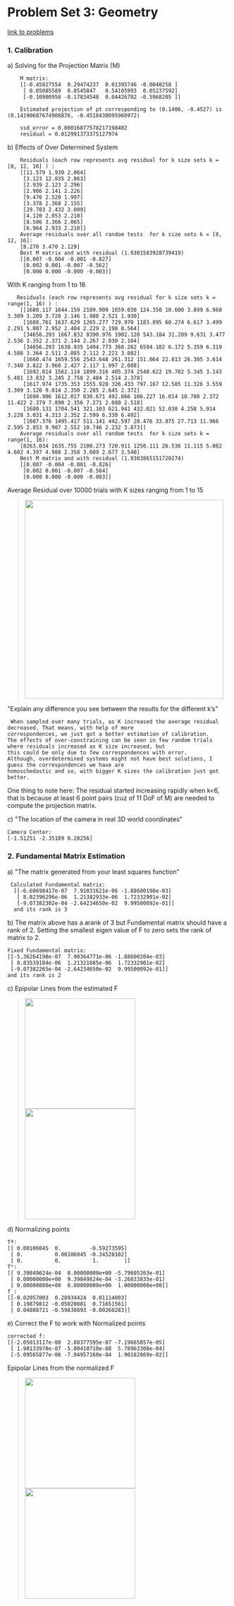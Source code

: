 # Problem Set 3: Geometry
[link to problems](https://docs.google.com/document/d/1XsW9k_exgVwCy6CdwgUV3wLKwmFliVdmfAH74Ba4drc/pub?embedded=true)

### 1. Calibration
a) Solving for the Projection Matrix (M) 

        M matrix: 
        [[-0.45827554  0.29474237  0.01395746 -0.0040258 ]
         [ 0.05085589  0.0545847   0.54105993  0.05237592]
         [-0.10900958 -0.17834548  0.04426782 -0.5968205 ]]

        Estimated projection of pt corresponding to (0.1406, -0.4527) is (0.14190607674908876, -0.4518430095960972)

        ssd_error = 0.00016877578217198402
        residual = 0.012991373375127974 

b) Effects of Over Determined System 

        Residuals (each row represents avg residual for k size sets k = [8, 12, 16] ) :
        [[11.579 1.930 2.064]
         [3.123 12.835 2.063]
         [2.939 2.123 2.296]
         [2.906 2.141 2.226]
         [9.476 2.520 1.997]
         [3.378 2.368 2.155]
         [29.703 2.432 2.009]
         [4.120 2.053 2.210]
         [8.506 3.366 2.065]
         [6.964 2.933 2.210]]
        Average residuals over all random tests  for k size sets k = [8, 12, 16]: 
        [8.270 3.470 2.129]
        Best M matrix and with residual (1.9301583928739419) 
        [[0.007 -0.004 -0.001 -0.827]
         [0.002 0.001 -0.007 -0.562]
         [0.000 0.000 -0.000 -0.003]]

  With K ranging from 1 to 16
  
       Residuals (each row represents avg residual for k size sets k = range(1, 16) ) :
        [[1680.117 1644.159 2189.909 1659.030 124.350 10.600 3.899 6.960 3.309 3.209 3.720 2.146 1.980 2.521 1.930]
         [1688.761 1637.629 1265.277 729.970 1183.895 60.274 6.617 3.499 2.291 5.007 2.952 2.404 2.229 2.198 8.564]
         [34656.293 1667.832 8390.976 1902.120 543.184 31.209 9.631 3.477 2.536 3.352 2.371 2.144 2.267 2.030 2.104]
         [34656.293 1638.935 1494.773 368.262 6594.102 6.172 5.359 6.319 4.508 3.364 2.511 2.085 2.112 2.221 3.082]
         [1660.474 1659.556 2543.648 261.312 151.064 22.813 26.305 3.614 7.340 3.822 3.960 2.427 2.117 1.997 2.088]
         [1692.014 1562.114 1899.316 405.374 2540.622 19.782 5.345 3.143 5.481 13.832 3.245 2.758 2.484 2.514 2.378]
         [1617.974 1735.353 1555.920 326.433 797.167 12.585 11.326 3.559 3.309 3.120 9.014 2.350 2.285 2.645 2.372]
         [1690.906 1612.017 830.671 492.066 106.227 16.014 10.700 2.372 11.422 2.379 7.890 2.356 7.271 2.080 2.518]
         [1680.131 1704.541 321.103 621.941 432.021 52.038 4.258 5.914 3.228 3.031 4.313 2.352 2.599 6.330 6.492]
         [1607.376 1495.417 511.141 442.597 28.476 33.875 27.713 11.966 2.595 2.853 9.907 2.552 10.746 2.232 3.873]]
        Average residuals over all random tests  for k size sets k = range(1, 16): 
        [8263.034 1635.755 2100.273 720.911 1250.111 26.536 11.115 5.082 4.602 4.397 4.988 2.358 3.609 2.677 3.540]
        Best M matrix and with residual (1.9303865151720274) 
        [[0.007 -0.004 -0.001 -0.826]
         [0.002 0.001 -0.007 -0.564]
         [0.000 0.000 -0.000 -0.003]]
         
   Average Residual over 10000 trials with K sizes ranging from 1 to 15
   ><img src="observations/Residuals_with_k_1_to_16.png" height="450">

"Explain any difference you see between the results for the different k’s"
    
     When sampled over many trials, as K increased the average residual decreased. That means, with help of more 
    correspondences, we just got a better estimation of calibration. 
    The effects of over-constraining can be seen in few random trials where residuals increased as K size increased, but
    this could be only due to few correspondences with error.
    Although, overdetermined systems might not have best solutions, I guess the correspondences we have are
    homoschedastic and so, with bigger K sizes the calibration just got better.
    
One thing to note here: The residual started increasing rapidly when k<6, that is because at least 6 point pairs (cuz of 11 DoF of M) are needed to compute the projection matrix. 

c) "The location of the camera in real 3D world coordinates"
    
    Camera Center:
    [-1.51251 -2.35189 0.28256]
   
   

### 2. Fundamental Matrix Estimation
a) "The matrix generated from your least squares function"

     Calculated Fundamental matrix:
      [[-6.60698417e-07  7.91031621e-06 -1.88600198e-03]
       [ 8.82396296e-06  1.21382933e-06  1.72332901e-02]
       [-9.07382302e-04 -2.64234650e-02  9.99500092e-01]]
      and its rank is 3
      
b) The matrix above has a arank of 3 but Fundamental matrix should have a rank of 2. Setting the smallest eigen value of F to zero sets the rank of matrix to 2.

    Fixed Fundamental matrix:
    [[-5.36264198e-07  7.90364771e-06 -1.88600204e-03]
     [ 8.83539184e-06  1.21321685e-06  1.72332901e-02]
     [-9.07382265e-04 -2.64234650e-02  9.99500092e-01]]
    and its rank is 2

c) Epipolar Lines from the estimated F
><img src="output/ps3-2-c-1.png" height="250"> <img src="output/ps3-2-c-2.png" height="250">

d) Normalizing points

    Tª:
    [[ 0.00106045  0.         -0.59273595]
     [ 0.          0.00106045 -0.34528102]
     [ 0.          0.          1.        ]]
    Tᵇ:
    [[ 9.39849624e-04  0.00000000e+00 -5.79605263e-01]
     [ 0.00000000e+00  9.39849624e-04 -3.26033835e-01]
     [ 0.00000000e+00  0.00000000e+00  1.00000000e+00]]
    f_:
    [[-0.02057003  0.28934424  0.01114003]
     [ 0.19879812 -0.05020881  0.71651561]
     [ 0.04808721 -0.59830893 -0.00260283]]
     
e) Correct the F to work with Normalized points
  
    corrected f:
    [[-2.05013117e-08  2.88377595e-07 -7.19665857e-05]
     [ 1.98133978e-07 -5.00410710e-08  5.78963308e-04]
     [-5.09565877e-06 -7.94957160e-04  1.90182869e-02]]

Epipolar Lines from the normalized F
><img src="output/ps3-2-e-1.png" height="250"> <img src="output/ps3-2-e-2.png" height="250">

